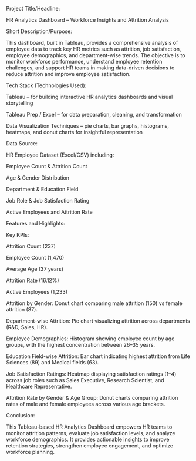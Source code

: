 Project Title/Headline:

HR Analytics Dashboard – Workforce Insights and Attrition Analysis

Short Description/Purpose:

This dashboard, built in Tableau, provides a comprehensive analysis of employee data to track key HR metrics such as attrition, job satisfaction, employee demographics, and department-wise trends. The objective is to monitor workforce performance, understand employee retention challenges, and support HR teams in making data-driven decisions to reduce attrition and improve employee satisfaction.

Tech Stack (Technologies Used):

Tableau – for building interactive HR analytics dashboards and visual storytelling

Tableau Prep / Excel – for data preparation, cleaning, and transformation

Data Visualization Techniques – pie charts, bar graphs, histograms, heatmaps, and donut charts for insightful representation

Data Source:

HR Employee Dataset (Excel/CSV) including:

Employee Count & Attrition Count

Age & Gender Distribution

Department & Education Field

Job Role & Job Satisfaction Rating

Active Employees and Attrition Rate

Features and Highlights:

Key KPIs:

Attrition Count (237)

Employee Count (1,470)

Average Age (37 years)

Attrition Rate (16.12%)

Active Employees (1,233)

Attrition by Gender:
Donut chart comparing male attrition (150) vs female attrition (87).

Department-wise Attrition:
Pie chart visualizing attrition across departments (R&D, Sales, HR).

Employee Demographics:
Histogram showing employee count by age groups, with the highest concentration between 26–35 years.

Education Field-wise Attrition:
Bar chart indicating highest attrition from Life Sciences (89) and Medical fields (63).

Job Satisfaction Ratings:
Heatmap displaying satisfaction ratings (1–4) across job roles such as Sales Executive, Research Scientist, and Healthcare Representative.

Attrition Rate by Gender & Age Group:
Donut charts comparing attrition rates of male and female employees across various age brackets.

Conclusion:

This Tableau-based HR Analytics Dashboard empowers HR teams to monitor attrition patterns, evaluate job satisfaction levels, and analyze workforce demographics. It provides actionable insights to improve retention strategies, strengthen employee engagement, and optimize workforce planning.
